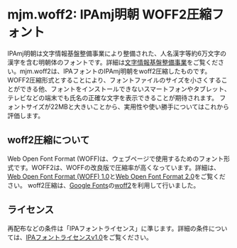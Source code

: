 mjm.woff2: IPAmj明朝 WOFF2圧縮フォント
===

IPAmj明朝は文字情報基盤整備事業により整備された、人名漢字等約6万文字の漢字を含む明朝体のフォントです。詳細は[文字情報基盤整備事業](https://moji.or.jp/ipafont/)をご覧ください。mjm.woff2は、IPAフォントのIPAmj明朝をwoff2圧縮したものです。WOFF2圧縮形式とすることにより、フォントファイルのサイズを小さくすることができる他、フォントをインストールできないスマートフォンやタブレット、テレビなどの端末でも氏名の正確な文字を表示できることが期待されます。
フォントサイズが22MBと大きいことから、実用性や使い勝手についてはこれから評価します。

woff2圧縮について
---

Web Open Font Format (WOFF)は、ウェブページで使用するためのフォント形式です。WOFF2は、WOFFの改良版で圧縮率が高くなっています。詳細は、[Web Open Font Format (WOFF) 1.0](https://www.w3.org/TR/WOFF/)と[Web Open Font Format 2.0](https://www.w3.org/TR/WOFF2/)をご覧ください。
woff2圧縮は、[Google Fonts](https://fonts.google.com/)の[woff2](https://github.com/google/woff2)を利用して行いました。

ライセンス
 ---

再配布などの条件は「IPAフォントライセンス」に準じます。詳細の条件については、[IPAフォントライセンスv1.0](https://moji.or.jp/ipafont/license/)をご覧ください。
